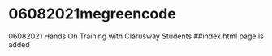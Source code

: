 # 06082021megreencode
06082021 Hands On Training with Clarusway Students
##index.html page is added


